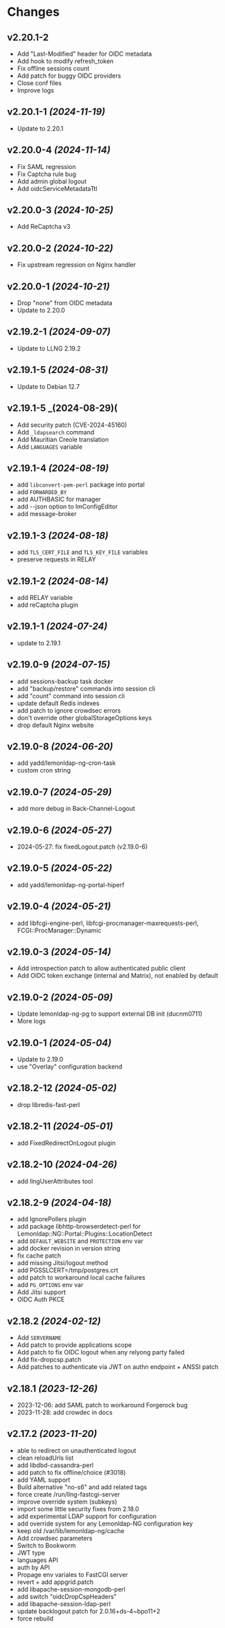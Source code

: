 # Changes

## v2.20.1-2
* Add "Last-Modified" header for OIDC metadata
* Add hook to modify refresh\_token
* Fix offline sessions count
* Add patch for buggy OIDC providers
* Close conf files
* Improve logs

## v2.20.1-1 _(2024-11-19)_
* Update to 2.20.1

## v2.20.0-4 _(2024-11-14)_

* Fix SAML regression
* Fix Captcha rule bug
* Add admin global logout
* Add oidcServiceMetadataTtl

## v2.20.0-3 _(2024-10-25)_
* Add ReCaptcha v3

## v2.20.0-2 _(2024-10-22)_
* Fix upstream regression on Nginx handler

## v2.20.0-1 _(2024-10-21)_
  * Drop "none" from OIDC metadata
  * Update to 2.20.0

## v2.19.2-1 _(2024-09-07)_
* Update to LLNG 2.19.2

## v2.19.1-5 _(2024-08-31)_
* Update to Debian 12.7

## v2.19.1-5 _(2024-08-29)(
* Add security patch (CVE-2024-45160)
* Add `_ldapsearch` command
* Add Mauritian Creole translation
* Add `LANGUAGES` variable

## v2.19.1-4 _(2024-08-19)_
* add `libconvert-pem-perl` package into portal
* add `FORWARDED_BY`
* add AUTHBASIC for manager
* add --json option to lmConfigEditor
* add message-broker

## v2.19.1-3 _(2024-08-18)_
* add `TLS_CERT_FILE` and `TLS_KEY_FILE` variables
* preserve requests in RELAY

## v2.19.1-2 _(2024-08-14)_
* add RELAY variable
* add reCaptcha plugin

## v2.19.1-1 _(2024-07-24)_
* update to 2.19.1

## v2.19.0-9 _(2024-07-15)_
* add sessions-backup task docker
* add "backup/restore" commands into session cli
* add "count" command into session cli
* update default Redis indexes
* add patch to ignore crowdsec errors
* don't override other globalStorageOptions keys
* drop default Nginx website

## v2.19.0-8 _(2024-06-20)_
* add yadd/lemonldap-ng-cron-task
* custom cron string

## v2.19.0-7 _(2024-05-29)_
* add more debug in Back-Channel-Logout

## v2.19.0-6 _(2024-05-27)_
* 2024-05-27: fix fixedLogout.patch (v2.19.0-6)

## v2.19.0-5 _(2024-05-22)_
* add yadd/lemonldap-ng-portal-hiperf

## v2.19.0-4 _(2024-05-21)_
* add libfcgi-engine-perl, libfcgi-procmanager-maxrequests-perl, FCGI::ProcManager::Dynamic

## v2.19.0-3 _(2024-05-14)_
* Add introspection patch to allow authenticated public client
* Add OIDC token exchange (internal and Matrix), not enabled by default

## v2.19.0-2 _(2024-05-09)_
* Update lemonldap-ng-pg to support external DB init (ducnm0711)
* More logs

## v2.19.0-1 _(2024-05-04)_
* Update to 2.19.0
* use "Overlay" configuration backend

## v2.18.2-12 _(2024-05-02)_
* drop libredis-fast-perl

## v2.18.2-11 _(2024-05-01)_
* add FixedRedirectOnLogout plugin

## v2.18.2-10 _(2024-04-26)_
* add llngUserAttributes tool

## v2.18.2-9 _(2024-04-18)_
* add IgnorePollers plugin
* add package libhttp-browserdetect-perl for Lemonldap::NG::Portal::Plugins::LocationDetect
* add `DEFAULT_WEBSITE` and `PROTECTION` env var
* add docker revision in version string
* fix cache patch
* add missing Jitsi/logout method
* add PGSSLCERT=/tmp/postgres.crt
* add patch to workaround local cache failures
* add `PG_OPTIONS` env var
* Add Jitsi support
* OIDC Auth PKCE

## v2.18.2 _(2024-02-12)_
* Add `SERVERNAME`
* Add patch to provide applications scope
* Add patch to fix OIDC logout when any relyong party failed
* Add fix-dropcsp.patch
* Add patches to authenticate via JWT on authn endpoint + ANSSI patch

## v2.18.1 _(2023-12-26)_
* 2023-12-06: add SAML patch to workaround Forgerock bug
* 2023-11-28: add crowdec in docs

## v2.17.2 _(2023-11-20)_
* able to redirect on unauthenticated logout
* clean reloadUrls list
* add libdbd-cassandra-perl
* add patch to fix offline/choice (#3018)
* add YAML support
* Build alternative "no-s6" and add related tags
* force create /run/llng-fastcgi-server
* improve override system (subkeys)
* import some little security fixes from 2.18.0
* add experimental LDAP support for configuration
* add override system for any Lemonldap-NG configuration key
* keep old /var/lib/lemonldap-ng/cache
* Add crowdsec parameters
* Switch to Bookworm
* JWT type
* languages API
* auth by API
* Propage env variales to FastCGI server
* revert + add appgrid.patch
* add libapache-session-mongodb-perl
* add switch "oidcDropCspHeaders"
* add libapache-session-ldap-perl
* update backlogout patch for 2.0.16+ds-4~bpo11+2
* force rebuild

